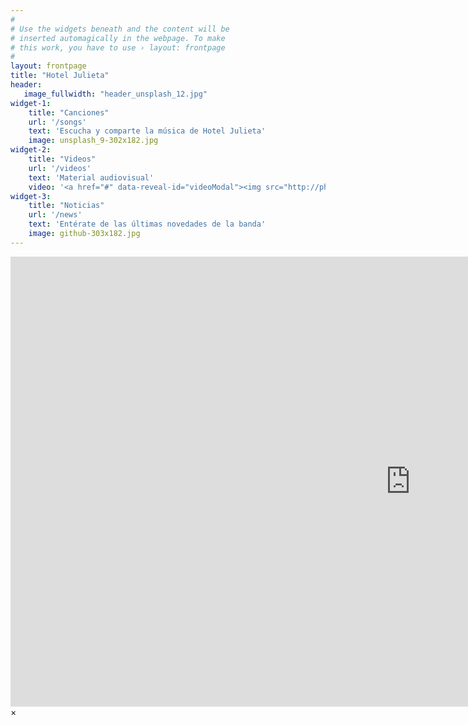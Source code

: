 ```yaml
---
#
# Use the widgets beneath and the content will be
# inserted automagically in the webpage. To make
# this work, you have to use › layout: frontpage
#
layout: frontpage
title: "Hotel Julieta"
header:
   image_fullwidth: "header_unsplash_12.jpg"
widget-1:
    title: "Canciones"
    url: '/songs'
    text: 'Escucha y comparte la música de Hotel Julieta'
    image: unsplash_9-302x182.jpg
widget-2:
    title: "Videos"
    url: '/videos'
    text: 'Material audiovisual'
    video: '<a href="#" data-reveal-id="videoModal"><img src="http://phlow.github.io/feeling-responsive/images/start-video-feeling-responsive-302x182.jpg" width="302" height="182" alt=""></a>'
widget-3:
    title: "Noticias"
    url: '/news'
    text: 'Entérate de las últimas novedades de la banda'
    image: github-303x182.jpg
---
```



<div id="videoModal" class="reveal-modal large" data-reveal="">
  <div class="flex-video widescreen vimeo" style="display: block;">
    <iframe width="1280" height="720" src="https://www.youtube.com/embed/lCV_CDJssvc" frameborder="0" allowfullscreen></iframe>
  </div>
  <a class="close-reveal-modal">&#215;</a>
</div>
